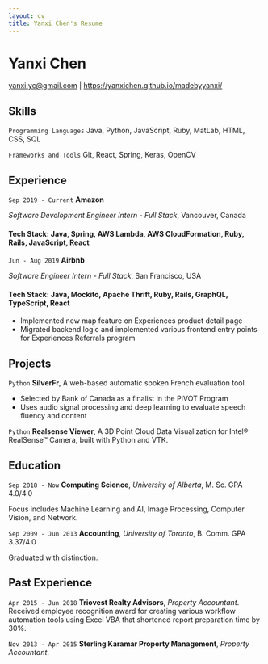```yaml
---
layout: cv
title: Yanxi Chen's Resume
---
```

# Yanxi Chen

<div id="webaddress">
<a href="yanxi.yc@gmail.com">yanxi.yc@gmail.com</a>
| <a href="https://yanxichen.github.io/madebyyanxi/">https://yanxichen.github.io/madebyyanxi/</a>
</div>

## Skills

`Programming Languages`
Java, Python, JavaScript, Ruby, MatLab, HTML, CSS, SQL

`Frameworks and Tools`
Git, React, Spring, Keras, OpenCV

## Experience

`Sep 2019 - Current`
__Amazon__ 

*Software Development Engineer Intern - Full Stack*, Vancouver, Canada
#### Tech Stack: Java, Spring, AWS Lambda, AWS CloudFormation, Ruby, Rails, JavaScript, React


`Jun - Aug 2019`
__Airbnb__ 

*Software Engineer Intern - Full Stack*, San Francisco, USA
#### Tech Stack: Java, Mockito, Apache Thrift, Ruby, Rails, GraphQL, TypeScript, React
- Implemented new map feature on Experiences product detail page 
- Migrated backend logic and implemented various frontend entry points for Experiences Referrals program

## Projects

`Python`
__SilverFr__, A web-based automatic spoken French evaluation tool.
- Selected by Bank of Canada as a finalist in the PIVOT Program
- Uses audio signal processing and deep learning to evaluate speech fluency and content

`Python`
__Realsense Viewer__, A 3D Point Cloud Data Visualization for Intel® RealSense™ Camera, built with Python and VTK.


## Education

`Sep 2018 - Now`
__Computing Science__, *University of Alberta*, M. Sc. GPA 4.0/4.0

Focus includes Machine Learning and AI, Image Processing, Computer Vision, and Network.


`Sep 2009 - Jun 2013`
__Accounting__, *University of Toronto*, B. Comm. GPA 3.37/4.0

Graduated with distinction.

## Past Experience

`Apr 2015 - Jun 2018`
__Triovest Realty Advisors__, *Property Accountant*.
Received employee recognition award for creating various workflow automation tools using Excel VBA that shortened report preparation time by 30%.


`Nov 2013 - Apr 2015`
__Sterling Karamar Property Management__, *Property Accountant*.



<!-- ### Footer

Last updated: Oct 2019 -->

